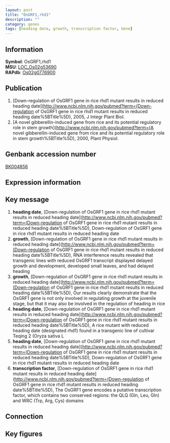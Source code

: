 ```yaml
---
layout: post
title: "OsGRF1,rhd1"
description: ""
category: genes
tags: [heading date, growth, transcription factor, Gene]
---
```


## Information
__Symbol__: OsGRF1,rhd1  
__MSU__: [LOC_Os02g53690](http://rice.plantbiology.msu.edu/cgi-bin/ORF_infopage.cgi?orf=LOC_Os02g53690)  
__RAPdb__: [Os02g0776900](http://rapdb.dna.affrc.go.jp/viewer/gbrowse_details/irgsp1?name=Os02g0776900)  

## Publication
1. [Down-regulation of OsGRF1 gene in rice rhd1 mutant results in reduced heading date](http://www.ncbi.nlm.nih.gov/pubmed?term=(Down-regulation of OsGRF1 gene in rice rhd1 mutant results in reduced heading date%5BTitle%5D), 2005, J Integr Plant Biol.
2. [A novel gibberellin-induced gene from rice and its potential regulatory role in stem growth](http://www.ncbi.nlm.nih.gov/pubmed?term=(A novel gibberellin-induced gene from rice and its potential regulatory role in stem growth%5BTitle%5D), 2000, Plant Physiol.

## Genbank accession number
[BK004856](http://www.ncbi.nlm.nih.gov/nuccore/BK004856)

## Expression information

## Key message
1. __heading date__, [Down-regulation of OsGRF1 gene in rice rhd1 mutant results in reduced heading date](http://www.ncbi.nlm.nih.gov/pubmed?term=(Down-regulation of OsGRF1 gene in rice rhd1 mutant results in reduced heading date%5BTitle%5D), Down-regulation of OsGRF1 gene in rice rhd1 mutant results in reduced heading date
2. __growth__, [Down-regulation of OsGRF1 gene in rice rhd1 mutant results in reduced heading date](http://www.ncbi.nlm.nih.gov/pubmed?term=(Down-regulation of OsGRF1 gene in rice rhd1 mutant results in reduced heading date%5BTitle%5D),  RNA interference results revealed that transgenic lines with reduced OsGRF1 transcript displayed delayed growth and development, developed small leaves, and had delayed heading
3. __growth__, [Down-regulation of OsGRF1 gene in rice rhd1 mutant results in reduced heading date](http://www.ncbi.nlm.nih.gov/pubmed?term=(Down-regulation of OsGRF1 gene in rice rhd1 mutant results in reduced heading date%5BTitle%5D),  Our results clearly demonstrate that the OsGRF1 gene is not only involved in regulating growth at the juvenile stage, but that it may also be involved in the regulation of heading in rice
4. __heading date__, [Down-regulation of OsGRF1 gene in rice rhd1 mutant results in reduced heading date](http://www.ncbi.nlm.nih.gov/pubmed?term=(Down-regulation of OsGRF1 gene in rice rhd1 mutant results in reduced heading date%5BTitle%5D), A rice mutant with reduced heading date (designated rhd1) found in a transgenic line of cultivar Teqing 2 (Oryza sativa L
5. __heading date__, [Down-regulation of OsGRF1 gene in rice rhd1 mutant results in reduced heading date](http://www.ncbi.nlm.nih.gov/pubmed?term=(Down-regulation of OsGRF1 gene in rice rhd1 mutant results in reduced heading date%5BTitle%5D), Down-regulation of OsGRF1 gene in rice rhd1 mutant results in reduced heading date
6. __transcription factor__, [Down-regulation of OsGRF1 gene in rice rhd1 mutant results in reduced heading date](http://www.ncbi.nlm.nih.gov/pubmed?term=(Down-regulation of OsGRF1 gene in rice rhd1 mutant results in reduced heading date%5BTitle%5D),  The OsGRF1 gene encodes a putative transcription factor, which contains two conserved regions: the QLQ (Gln, Leu, Gln) and WRC (Trp, Arg, Cys) domains

## Connection

## Key figures



